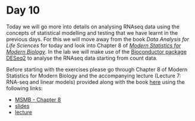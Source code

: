 # Day 10

Today we will go more into details on analysing RNAseq data using the concepts of statistical modelling and testing that we have learnt in the previous days. For this we will move away from the book *Data Analysis for Life Sciences* for today and look into Chapter 8 of [*Modern Statistics for Modern Biology*](https://www.huber.embl.de/msmb/index.html). In the lab we will make use of the [Bioconductor package DESeq2](https://bioconductor.org/packages/release/bioc/html/DESeq2.html) to analyse the RNAseq data starting from count data.

Before starting with the exercises please go through Chapter 8 of Modern Statistics for Modern Biology and the accompanying lecture (Lecture 7: RNA-seq and linear models) provided along with the book [here](https://www.huber.embl.de/msmb/course_spring_2020/lectures.html) using the following links:

* [MSMB - Chapter 8](https://www.huber.embl.de/msmb/Chap-CountData.html)
* [slides](https://www.huber.embl.de/msmb/course_spring_2020/Slides/Lec07-RNASeq/Lec08-RNASeq.pdf)
 * [lecture](https://www.huber.embl.de/msmb/video/Lect07-5sec/Lect07-RNAseq.mp4) 


